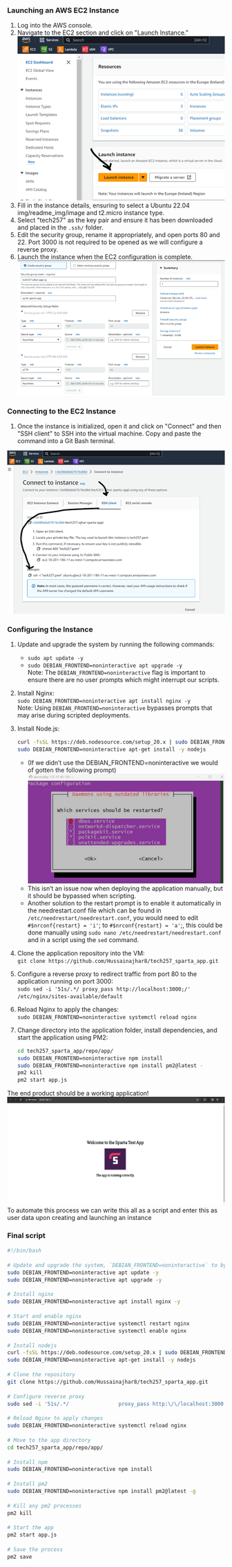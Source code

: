 ### Launching an AWS EC2 Instance

1. Log into the AWS console.
2. Navigate to the EC2 section and click on "Launch Instance." ![alt text](img/readme_img/image.png)
3. Fill in the instance details, ensuring to select a Ubuntu 22.04 img/readme_img/image and t2.micro instance type.
4. Select "tech257" as the key pair and ensure it has been downloaded and placed in the `.ssh/` folder.
5. Edit the security group, rename it appropriately, and open ports 80 and 22. Port 3000 is not required to be opened as we will configure a reverse proxy.
6. Launch the instance when the EC2 configuration is complete.
![alt text](img/readme_img/image-1.png)

### Connecting to the EC2 Instance

1. Once the instance is initialized, open it and click on "Connect" and then "SSH client" to SSH into the virtual machine. Copy and paste the command into a Git Bash terminal.

![alt text](img/readme_img/image-2.png)
### Configuring the Instance

1. Update and upgrade the system by running the following commands:
   - `sudo apt update -y`
   - `sudo DEBIAN_FRONTEND=noninteractive apt upgrade -y`<br>
   Note: The `DEBIAN_FRONTEND=noninteractive` flag is important to ensure there are no user prompts which might interrupt our scripts.

2. Install Nginx:<br>
   `sudo DEBIAN_FRONTEND=noninteractive apt install nginx -y`<br>
   Note: Using `DEBIAN_FRONTEND=noninteractive` bypasses prompts that may arise during scripted deployments.

3. Install Node.js:<br>
    ```bash
    curl -fsSL https://deb.nodesource.com/setup_20.x | sudo DEBIAN_FRONTEND=noninteractive -E bash -
    sudo DEBIAN_FRONTEND=noninteractive apt-get install -y nodejs
    ```
    - (If we didn’t use the DEBIAN_FRONTEND=noninteractive we would of gotten the following prompt)<br>
    ![alt text](img/readme_img/image-4.png)
    - This isn’t an issue now when deploying the application manually, but it should be bypassed when scripting. <br>
    - Another solution to the restart prompt is to enable it automatically in the needrestart.conf file which can be found in `/etc/needrestart/needrestart.conf`, you would need to edit `#$nrconf{restart} = 'i'`; to `#$nrconf{restart} = 'a'`;, this could be done manually using `sudo nano /etc/needrestart/needrestart.conf` and in a script using the `sed` command.


4. Clone the application repository into the VM:<br>
  `git clone https://github.com/Hussainajhar8/tech257_sparta_app.git`

1. Configure a reverse proxy to redirect traffic from port 80 to the application running on port 3000:<br> `sudo sed -i '51s/.*/ proxy_pass http://localhost:3000;/' /etc/nginx/sites-available/default`


6. Reload Nginx to apply the changes:<br>
  `sudo DEBIAN_FRONTEND=noninteractive systemctl reload nginx`

7. Change directory into the application folder, install dependencies, and start the application using PM2:<br>
    ```bash
    cd tech257_sparta_app/repo/app/
    sudo DEBIAN_FRONTEND=noninteractive npm install
    sudo DEBIAN_FRONTEND=noninteractive npm install pm2@latest -
    pm2 kill
    pm2 start app.js
    ```
The end product should be a working application!
![alt text](img/readme_img/image-3.png)
To automate this process we can write this all as a script and enter this as user data upon creating and launching an instance

### Final script
```bash
#!/bin/bash

# Update and upgrade the system, `DEBIAN_FRONTEND=noninteractive` to bypass user-prompts
sudo DEBIAN_FRONTEND=noninteractive apt update -y
sudo DEBIAN_FRONTEND=noninteractive apt upgrade -y

# Install nginx
sudo DEBIAN_FRONTEND=noninteractive apt install nginx -y

# Start and enable nginx
sudo DEBIAN_FRONTEND=noninteractive systemctl restart nginx
sudo DEBIAN_FRONTEND=noninteractive systemctl enable nginx

# Install nodejs
curl -fsSL https://deb.nodesource.com/setup_20.x | sudo DEBIAN_FRONTEND=noninteractive -E bash -
sudo DEBIAN_FRONTEND=noninteractive apt-get install -y nodejs

# Clone the repository
git clone https://github.com/Hussainajhar8/tech257_sparta_app.git

# Configure reverse proxy
sudo sed -i '51s/.*/                proxy_pass http:\/\/localhost:3000;/' /etc/nginx/sites-available/default

# Reload Nginx to apply changes
sudo DEBIAN_FRONTEND=noninteractive systemctl reload nginx

# Move to the app directory
cd tech257_sparta_app/repo/app/

# Install npm
sudo DEBIAN_FRONTEND=noninteractive npm install

# Install pm2
sudo DEBIAN_FRONTEND=noninteractive npm install pm2@latest -g

# Kill any pm2 processes
pm2 kill

# Start the app
pm2 start app.js

# Save the process
pm2 save
```